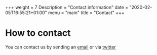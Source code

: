 +++
weight = 7
Description = "Contact information"
date = "2020-02-05T16:55:21+01:00"
menu = "main"
title = "Contact"
+++

# How to contact
You can contact us by sending an [email](mailto:ocl2021@easychair.org) or via
[twitter](https://twitter.com/oclworkshop)
